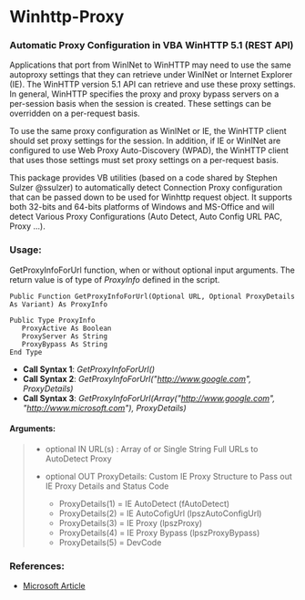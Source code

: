 # Winhttp-Proxy

### Automatic Proxy Configuration in VBA WinHTTP 5.1 (REST API)
Applications that port from WinINet to WinHTTP may need to use the same autoproxy settings that they can retrieve under WinINet or Internet Explorer (IE). The WinHTTP version 5.1 API can retrieve and use these proxy settings. In general, WinHTTP specifies the proxy and proxy bypass servers on a per-session basis when the session is created. These settings can be overridden on a per-request basis.

To use the same proxy configuration as WinINet or IE, the WinHTTP client should set proxy settings for the session. In addition, if IE or WinINet are configured to use Web Proxy Auto-Discovery (WPAD), the WinHTTP client that uses those settings must set proxy settings on a per-request basis. 

This package provides VB utilities (based on a code shared by Stephen Sulzer @ssulzer) to automatically detect Connection Proxy configuration that can be passed down to be used for Winhttp request object. It supports both 32-bits and 64-bits platforms of Windows and MS-Office and will detect Various Proxy Configurations (Auto Detect, Auto Config URL PAC, Proxy ...).

### Usage:
GetProxyInfoForUrl function, when or without optional input arguments. The return value is of type of *ProxyInfo* defined in the script.

```
Public Function GetProxyInfoForUrl(Optional URL, Optional ProxyDetails As Variant) As ProxyInfo

Public Type ProxyInfo
   ProxyActive As Boolean
   ProxyServer As String
   ProxyBypass As String
End Type
```

- **Call Syntax 1**: *GetProxyInfoForUrl()*
- **Call Syntax 2**: *GetProxyInfoForUrl("http://www.google.com", ProxyDetails)*
- **Call Syntax 3**: *GetProxyInfoForUrl(Array("http://www.google.com", "http://www.microsoft.com"), ProxyDetails)*


#### Arguments:
>   - optional IN  URL(s)      : Array of or Single String Full URLs to AutoDetect Proxy
>
>   - optional OUT ProxyDetails: Custom IE Proxy Structure to Pass out IE Proxy Details and Status Code
>     - ProxyDetails(1) = IE AutoDetect    (fAutoDetect)
>     - ProxyDetails(2) = IE AutoCofigUrl  (lpszAutoConfigUrl)
>     - ProxyDetails(3) = IE Proxy         (lpszProxy)
>	   - ProxyDetails(4) = IE Proxy Bypass  (lpszProxyBypass)
>	   - ProxyDetails(5) = DevCode



### References:
 - [Microsoft Article](https://docs.microsoft.com/en-us/windows/desktop/winhttp/setting-wininet-proxy-configurations-in-winhttp)
